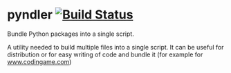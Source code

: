 # pyndler [![Build Status](https://travis-ci.org/dimastark/pyndler.svg?branch=master)](https://travis-ci.org/dimastark/pyndler)

Bundle Python packages into a single script.

A utility needed to build multiple files into a single script.
It can be useful for distribution or for easy writing of code
and bundle it (for example for www.codingame.com)

